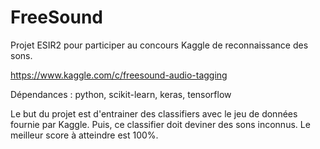 # FreeSound

Projet ESIR2 pour participer au concours Kaggle de reconnaissance des sons.

https://www.kaggle.com/c/freesound-audio-tagging

Dépendances : python, scikit-learn, keras, tensorflow

Le but du projet est d'entrainer des classifiers avec le jeu de données fournie par Kaggle. Puis, ce classifier doit deviner des sons inconnus. Le meilleur score à atteindre est 100%.
